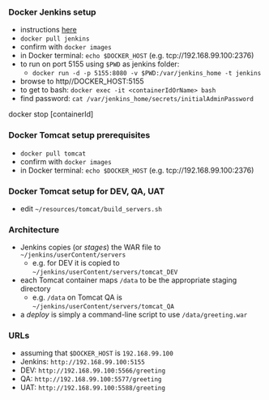 
### Docker Jenkins setup

* instructions [here](https://wiki.jenkins-ci.org/display/JENKINS/Installing+Jenkins+with+Docker)
* `docker pull jenkins`
* confirm with `docker images`
* in Docker terminal: `echo $DOCKER_HOST` (e.g. tcp://192.168.99.100:2376)
* to run on port 5155 using `$PWD` as jenkins folder: 
    * `docker run -d -p 5155:8080 -v $PWD:/var/jenkins_home -t jenkins`
* browse to http//DOCKER_HOST:5155
* to get to bash: `docker exec -it <containerIdOrName> bash`
* find password: `cat /var/jenkins_home/secrets/initialAdminPassword`

docker stop [containerId]

### Docker Tomcat setup prerequisites

* `docker pull tomcat`
* confirm with `docker images`
* in Docker terminal: `echo $DOCKER_HOST` (e.g. tcp://192.168.99.100:2376)

### Docker Tomcat setup for DEV, QA, UAT

* edit `~/resources/tomcat/build_servers.sh`

### Architecture

* Jenkins copies (or *stages*) the WAR file to `~/jenkins/userContent/servers`
    * e.g. for DEV it is copied to `~/jenkins/userContent/servers/tomcat_DEV`
* each Tomcat container maps `/data` to be the appropriate staging directory
    * e.g. `/data` on Tomcat QA is `~/jenkins/userContent/servers/tomcat_QA`
* a *deploy* is simply a command-line script to use `/data/greeting.war`

### URLs

* assuming that `$DOCKER_HOST` is `192.168.99.100`
* Jenkins: `http://192.168.99.100:5155`
* DEV: `http://192.168.99.100:5566/greeting`
* QA: `http://192.168.99.100:5577/greeting`
* UAT: `http://192.168.99.100:5588/greeting`
